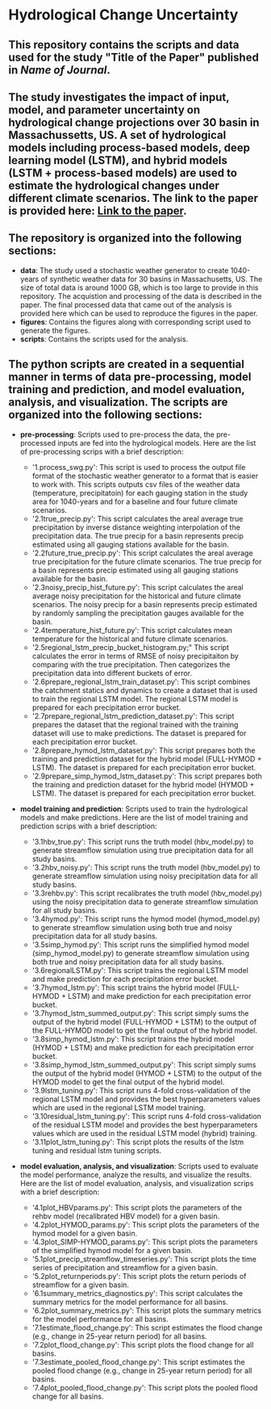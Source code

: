 # Hydrological Change Uncertainty
## This repository contains the scripts and data used for the study "Title of the Paper" published in *Name of Journal*. 
## The study investigates the impact of input, model, and parameter uncertainty on hydrological change projections over 30 basin in Massachussetts, US. A set of hydrological models including process-based models, deep learning model (LSTM), and hybrid models (LSTM + process-based models) are used to estimate the hydrological changes under different climate scenarios. The link to the paper is provided here: [Link to the paper](https:link).

## The repository is organized into the following sections:
- **data**: The study used a stochastic weather generator to create 1040-years of synthetic weather data for 30 basins in Massachusetts, US. The size of total data is around 1000 GB, which is too large to provide in this repository. The acquistion and processing of the data is described in the paper. The final processed data that came out of the analysis is provided here which can be used to reproduce the figures in the paper.
- **figures**: Contains the figures along with corresponding script used to generate the figures.
- **scripts**: Contains the scripts used for the analysis.

## The python scripts are created in a sequential manner in terms of data pre-processing, model training and prediction, and model evaluation, analysis, and visualization. The scripts are organized into the following sections:

- **pre-processing**: Scripts used to pre-process the data, the pre-processed inputs are fed into the hydrological models. Here are the list of pre-processing scrips with a brief description:
    - '1.process_swg.py': This script is used to process the output file format of the stochastic weather generator to a format that is easier to work with. This scripts outputs csv files of the weather data (temperature, precipitatoin) for each gauging station in the study area for 1040-years and for a baseline and four future climate scenarios.
    - '2.1true_precip.py': This script calculates the areal average true precipitation by inverse distance weighting interpolation of the precipitation data. The true precip for a basin represents precip estimated using all gauging stations available for the basin.
    - '2.2future_true_precip.py': This script calculates the areal average true precipitation for the future climate scenarios. The true precip for a basin represents precip estimated using all gauging stations available for the basin.
    - '2.3noisy_precip_hist_future.py': This script calculates the areal average noisy precipitation for the historical and future climate scenarios. The noisy precip for a basin represents precip estimated by randomly sampling the precipitation gauges available for the basin.
    - '2.4temperature_hist_future.py': This script calculates mean temperature for the historical and future climate scenarios.
    - '2.5regional_lstm_precip_bucket_histogram.py;" This script calculates the error in terms of RMSE of noisy precipitaiton by comparing with the true precipitation. Then categorizes the precipitation data into different buckets of error.
    - '2.6prepare_regional_lstm_train_dataset.py': This script combines the catchment statics and dynamics to create a dataset that is used to train the regional LSTM model. The regional LSTM model is prepared for each precipitation error bucket.
    - '2.7prepare_regional_lstm_prediction_dataset.py': This script prepares the dataset that the regional trained with the training dataset will use to make predictions. The dataset is prepared for each precipitation error bucket.
    - '2.8prepare_hymod_lstm_dataset.py': This script prepares both the training and prediction dataset for the hybrid model (FULL-HYMOD + LSTM). The dataset is prepared for each precipitation error bucket.
    - '2.9prepare_simp_hymod_lstm_dataset.py': This script prepares both the training and prediction dataset for the hybrid model (HYMOD + LSTM). The dataset is prepared for each precipitation error bucket.

- **model training and prediction**: Scripts used to train the hydrological models and make predictions. Here are the list of model training and prediction scrips with a brief description:
    - '3.1hbv_true.py': This script runs the truth model (hbv_model.py) to generate streamflow simulation using true precipitation data for all study basins.
    - '3.2hbv_noisy.py': This script runs the truth model (hbv_model.py) to generate streamflow simulation using noisy precipitation data for all study basins.
    - '3.3rehbv.py': This script recalibrates the truth model (hbv_model.py) using the noisy precipitation data to generate streamflow simulation for all study basins.
    - '3.4hymod.py': This script runs the hymod model (hymod_model.py) to generate streamflow simulation using both true and noisy precipitation data for all study basins.
    - '3.5simp_hymod.py': This script runs the simplified hymod model (simp_hymod_model.py) to generate streamflow simulation using both true and noisy precipitation data for all study basins.
    - '3.6regionalLSTM.py': This script trains the regional LSTM model and make prediction for each precipitation error bucket. 
    - '3.7hymod_lstm.py': This script trains the hybrid model (FULL-HYMOD + LSTM) and make prediction for each precipitation error bucket.
    - '3.7hymod_lstm_summed_output.py': This script simply sums the output of the hybrid model (FULL-HYMOD + LSTM) to the output of the FULL-HYMOD model to get the final output of the hybrid model.
    - '3.8simp_hymod_lstm.py': This script trains the hybrid model (HYMOD + LSTM) and make prediction for each precipitation error bucket.
    - '3.8simp_hymod_lstm_summed_output.py': This script simply sums the output of the hybrid model (HYMOD + LSTM) to the output of the HYMOD model to get the final output of the hybrid model.
    - '3.9lstm_tuning.py': This script runs 4-fold cross-validation of the regional LSTM model and provides the best hyperparameters values which are used in the regional LSTM model training.
    - '3.10residual_lstm_tuning.py': This script runs 4-fold cross-validation of the residual LSTM model and provides the best hyperparameters values which are used in the residual LSTM model (hybrid) training.
    - '3.11plot_lstm_tuning.py': This script plots the results of the lstm tuning and residual lstm tuning scripts.

- **model evaluation, analysis, and visualization**: Scripts used to evaluate the model performance, analyze the results, and visualize the results. Here are the list of model evaluation, analysis, and visualization scrips with a brief description:
    - '4.1plot_HBVparams.py': This script plots the parameters of the rehbv model (recalibrated HBV model) for a given basin.
    - '4.2plot_HYMOD_params.py': This script plots the parameters of the hymod model for a given basin.
    - '4.3plot_SIMP-HYMOD_params.py': This script plots the parameters of the simplified hymod model for a given basin.
    - '5.1plot_precip_streamflow_timeseries.py': This script plots the time series of precipitation and streamflow for a given basin.
    - '5.2plot_returnperiods.py': This script plots the return periods of streamflow for a given basin.
    - '6.1summary_metrics_diagnostics.py': This script calculates the summary metrics for the model performance for all basins.
    - '6.2plot_summary_metrics.py': This script plots the summary metrics for the model performance for all basins.
    - '7.1estimate_flood_change.py': This script estimates the flood change (e.g., change in 25-year return period) for all basins.
    - '7.2plot_flood_change.py': This script plots the flood change for all basins.
    - '7.3estimate_pooled_flood_change.py': This script estimates the pooled flood change (e.g., change in 25-year return period) for all basins. 
    - '7.4plot_pooled_flood_change.py': This script plots the pooled flood change for all basins.